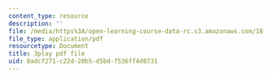 ```yaml
---
content_type: resource
description: ''
file: /media/https%3A/open-learning-course-data-rc.s3.amazonaws.com/18-01sc-single-variable-calculus-fall-2010/8adcf271c22d20b5d5bdf536ff4d0731_ryLdyDrBfvI.pdf
file_type: application/pdf
resourcetype: Document
title: 3play pdf file
uid: 8adcf271-c22d-20b5-d5bd-f536ff4d0731
---
```

